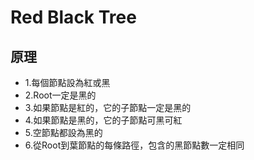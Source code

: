 # Red Black Tree

## 原理
- 1.每個節點設為紅或黑
- 2.Root一定是黑的
- 3.如果節點是紅的，它的子節點一定是黑的
- 4.如果節點是黑的，它的子節點可黑可紅
- 5.空節點都設為黑的
- 6.從Root到葉節點的每條路徑，包含的黑節點數一定相同
